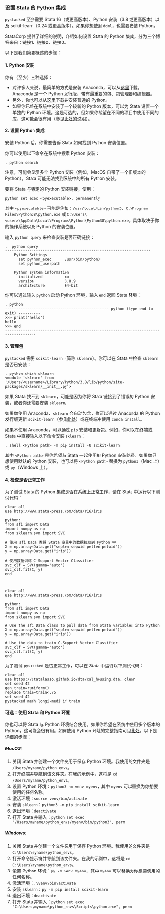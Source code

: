 ### 设置 Stata 的 Python 集成

`pystacked` 至少需要 Stata 16（或更高版本）、Python 安装（3.8 或更高版本）以及 scikit-learn（0.24 或更高版本）。如果你想使用 `ddml`，也需要安装 Python。

StataCorp 提供了详细的说明，介绍如何设置 Stata 的 Python 集成，分为三个博客条目：链接1、链接2、链接3。

以下是我们简要概述的步骤：

#### 1. Python 安装

你有（至少）三种选择：

* 对许多人来说，最简单的方式是安装 Anaconda，可以从[这里](https://www.anaconda.com/products/individual)下载。Anaconda 是一个 Python 发行版，带有最重要的包、包管理器和编辑器。
* 另外，你也可以从[这里](https://www.python.org/downloads/)下载并安装普通的 Python。
* 如果你已经在系统中安装了一个较新的 Python 版本，可以为 Stata 设置一个单独的 Python 环境。这是可选的，但如果你希望在不同的项目中使用不同的库，这可能会很有用（参见[此处的说明](https://docs.python.org/3/library/venv.html)）。

#### 2. 设置 Python 集成

安装 Python 后，你需要告诉 Stata 如何找到 Python 安装位置。

你可以使用以下命令在系统中搜索 Python 安装：

```
. python search
```

注意，可能会显示多个 Python 安装（例如，MacOS 自带了一个旧版本的 Python），Stata 可能无法找到系统中的所有 Python 安装。

要将 Stata 与特定的 Python 安装链接，使用：

```
python set exec <pyexecutable>, permanently
```

其中 `<pyexecutable>` 可能是例如：`/usr/local/bin/python3`、`C:\Program Files\Python38\python.exe` 或 `C:\Users\<user>\AppData\Local\Programs\Python\Python38\python.exe`，具体取决于你的操作系统以及 Python 的安装位置。

输入 `python query` 来检查安装是否正确链接：

```
.  python query
------------------------------------------------------------------ 
    Python Settings
      set python_exec      /usr/bin/python3
      set python_userpath  

    Python system information
      initialized          no
      version              3.8.9
      architecture         64-bit
```

你可以通过输入 `python` 启动 Python 环境，输入 `end` 返回 Stata 环境：

```
. python
----------------------------------------------- python (type end to exit) ----------
>>> print('hello')
hello
>>> end
------------------------------------------------------------------------------------
```

#### 3. 管理包

`pystacked` 需要 `scikit-learn`（简称 `sklearn`）。你可以在 Stata 中检查 `sklearn` 是否已安装：

```
. python which sklearn
<module 'sklearn' from '/Users/<username>/Library/Python/3.8/lib/python/site-packages/sklearn/__init__.py'>
```

如果 Stata 找不到 `sklearn`，可能是因为你将 Stata 链接到了错误的 Python 安装，或者你还需要安装 `sklearn`。

如果你使用 Anaconda，`sklearn` 会自动包含，你可以通过 Anaconda 的 Python 发行版更新 `scikit-learn`（参见[此处](https://docs.anaconda.com/anaconda/user-guide/tasks/manage-pkgs/)）或在终端中使用 `conda install`。

如果不使用 Anaconda，可以通过 `pip` 安装和更新包。例如，你可以在终端或 Stata 中直接输入以下命令安装 `sklearn`：

```
. shell <Python path> -m pip install -U scikit-learn
```

其中 `<Python path>` 是你希望与 Stata 一起使用的 Python 安装路径。如果你只想使用默认的 Python 安装，也可以将 `<Python path>` 替换为 `python3`（Mac 上）或 `py`（Windows 上）。

#### 4. 检查是否正常工作

为了测试 Stata 的 Python 集成是否在系统上正常工作，请在 Stata 中运行以下测试代码：

```
clear all
use http://www.stata-press.com/data/r16/iris

python:
from sfi import Data
import numpy as np
from sklearn.svm import SVC

# 使用 sfi Data 类将 Stata 变量中的数据拉取到 Python 中
X = np.array(Data.get("seplen sepwid petlen petwid"))
y = np.array(Data.get("iris"))

# 使用数据训练 C-Support Vector Classifier
svc_clf = SVC(gamma='auto')
svc_clf.fit(X, y)
end



clear all 
use http://www.stata-press.com/data/r16/iris

python:
from sfi import Data
import numpy as np
from sklearn.svm import SVC

# Use the sfi Data class to pull data from Stata variables into Python
X = np.array(Data.get("seplen sepwid petlen petwid"))
y = np.array(Data.get("iris"))

# Use the data to train C-Support Vector Classifier
svc_clf = SVC(gamma='auto')
svc_clf.fit(X, y)
end
```

为了测试 `pystacked` 是否正常工作，可以在 Stata 中运行以下测试代码：

```
clear all
use https://statalasso.github.io/dta/cal_housing.dta, clear
set seed 42
gen train=runiform()
replace train=train<.75
set seed 42
pystacked medh longi-medi if train
```



#### 可选：使用 Stata 和 Python 环境

你也可以将 Stata 与 Python 环境结合使用。如果你希望在系统中使用多个版本的 Python，这可能会很有用。如何使用 Python 环境的完整指南可见[此处](https://docs.python.org/3/library/venv.html)。以下是详细的步骤：

##### MacOS:

1. 关闭 Stata 并创建一个文件夹用于保存 Python 环境。我使用的文件夹是 `/Users/myname/python_envs`。
2. 打开终端并导航到该文件夹。在我的示例中，这将是 `cd /Users/myname/python_envs`。
3. 设置 Python 环境：`python3 -m venv myenv`，其中 `myenv` 可以替换为你想要使用的任何名称。
4. 激活环境：`source venv/bin/activate`
5. 安装 `sklearn`：`python3 -m pip install scikit-learn`
6. 退出环境：`deactivate`
7. 打开 Stata 并输入：`python set exec "/Users/myname/python_envs/myenv/bin/python3", perm`

##### Windows:

1. 关闭 Stata 并创建一个文件夹用于保存 Python 环境。我使用的文件夹是 `C:\Users\myname\python_envs`。
2. 打开命令提示符并导航到该文件夹。在我的示例中，这将是 `cd C:\Users\myname\python_envs`。
3. 设置 Python 环境：`py -m venv myenv`，其中 `myenv` 可以替换为你想要使用的任何名称。
4. 激活环境：`.\venv\bin\activate`
5. 安装 `sklearn`：`py -m pip install scikit-learn`
6. 退出环境：`deactivate`
7. 打开 Stata 并输入：`python set exec "C:\Users\myname\python_envs\Scripts\python.exe", perm`